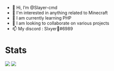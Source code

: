 - 👋 Hi, I’m @Slayer-cmd
- 👀 I'm interested in anything related to Minecraft
- 🌱 I am currently learning PHP
- 💞️ I am looking to collaborate on various projects
- 📫 My discord : Slxyer🤍#6989

# Stats
![](https://github-readme-stats.vercel.app/api?username=Slayer-cmd&show_icons=true&title_color=fff&icon_color=79ff97&text_color=9f9f9f&bg_color=151515&count_private=true)
![](https://github-readme-stats.vercel.app/api/top-langs?username=Slayer-cmd&langs_count=4&count_private=true&theme=nord)
